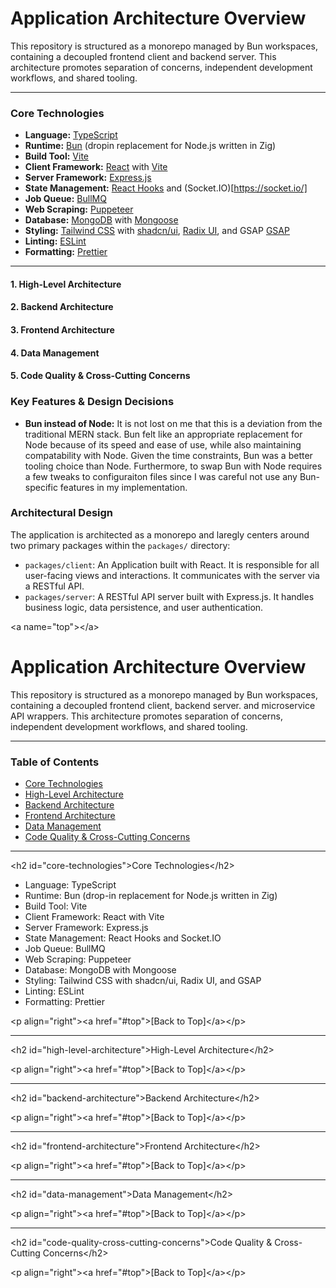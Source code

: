 # Application Architecture Overview

This repository is structured as a monorepo managed by Bun workspaces, containing a decoupled frontend client and
backend server. This architecture promotes separation of concerns, independent development workflows, and shared
tooling.

---

### Core Technologies

- **Language:** [TypeScript](https://www.typescriptlang.org/)
- **Runtime:** [Bun](https://bun.sh/) (dropin replacement for Node.js written in Zig)
- **Build Tool:** [Vite](https://vite.dev/)
- **Client Framework:** [React](https://react.dev/) with [Vite](https://vitejs.dev/)
- **Server Framework:** [Express.js](https://expressjs.com/)
- **State Management:** [React Hooks](https://react.dev/reference/react/hooks) and (Socket.IO)[https://socket.io/]
- **Job Queue:** [BullMQ](https://bullmq.io/)
- **Web Scraping:** [Puppeteer](https://pptr.dev/)
- **Database:** [MongoDB](https://www.mongodb.com/) with [Mongoose](https://mongoosejs.com/)
- **Styling:** [Tailwind CSS](https://tailwindcss.com/) with [shadcn/ui](https://ui.shadcn.com/),
  [Radix UI](https://www.radix-ui.com/), and GSAP [GSAP](https://gsap.com/)
- **Linting:** [ESLint](https://eslint.org/)
- **Formatting:** [Prettier](https://prettier.io/)

---

#### **1. High-Level Architecture**

#### **2. Backend Architecture**

#### **3. Frontend Architecture**

#### **4. Data Management**

#### **5. Code Quality & Cross-Cutting Concerns**

### Key Features & Design Decisions

- **Bun instead of Node:** It is not lost on me that this is a deviation from the traditional MERN stack. Bun felt like an appropriate replacement for Node because of its speed and ease of use, while also maintaining compatability with Node. Given the time constraints, Bun was a better tooling choice than Node. Furthermore, to swap Bun with Node requires a few tweaks to configuraiton files since I was careful not use any Bun-specific features in my implementation.

### Architectural Design

The application is architected as a monorepo and laregly centers around two primary packages within the `packages/` directory:

- `packages/client`: An Application built with React. It is responsible for all user-facing views and interactions. It communicates with the server via a RESTful API.
- `packages/server`: A RESTful API server built with Express.js. It handles business logic, data persistence, and user authentication.

\<a name="top"\>\</a\>

# Application Architecture Overview

This repository is structured as a monorepo managed by Bun workspaces, containing a decoupled frontend client, backend
server. and microservice API wrappers. This architecture promotes separation of concerns, independent development
workflows, and shared tooling.

---

### Table of Contents

- [Core Technologies](https://www.google.com/search?q=%23core-technologies)
- [High-Level Architecture](https://www.google.com/search?q=%23high-level-architecture)
- [Backend Architecture](https://www.google.com/search?q=%23backend-architecture)
- [Frontend Architecture](https://www.google.com/search?q=%23frontend-architecture)
- [Data Management](https://www.google.com/search?q=%23data-management)
- [Code Quality & Cross-Cutting Concerns](https://www.google.com/search?q=%23code-quality-cross-cutting-concerns)

---

\<h2 id="core-technologies"\>Core Technologies\</h2\>

- Language: TypeScript
- Runtime: Bun (drop-in replacement for Node.js written in Zig)
- Build Tool: Vite
- Client Framework: React with Vite
- Server Framework: Express.js
- State Management: React Hooks and Socket.IO
- Job Queue: BullMQ
- Web Scraping: Puppeteer
- Database: MongoDB with Mongoose
- Styling: Tailwind CSS with shadcn/ui, Radix UI, and GSAP
- Linting: ESLint
- Formatting: Prettier

\<p align="right"\>\<a href="\#top"\>[Back to Top]\</a\>\</p\>

---

\<h2 id="high-level-architecture"\>High-Level Architecture\</h2\>

\<p align="right"\>\<a href="\#top"\>[Back to Top]\</a\>\</p\>

---

\<h2 id="backend-architecture"\>Backend Architecture\</h2\>

\<p align="right"\>\<a href="\#top"\>[Back to Top]\</a\>\</p\>

---

\<h2 id="frontend-architecture"\>Frontend Architecture\</h2\>

\<p align="right"\>\<a href="\#top"\>[Back to Top]\</a\>\</p\>

---

\<h2 id="data-management"\>Data Management\</h2\>

\<p align="right"\>\<a href="\#top"\>[Back to Top]\</a\>\</p\>

---

\<h2 id="code-quality-cross-cutting-concerns"\>Code Quality & Cross-Cutting Concerns\</h2\>

\<p align="right"\>\<a href="\#top"\>[Back to Top]\</a\>\</p\>
